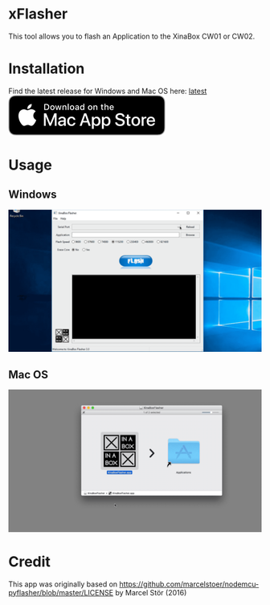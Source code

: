 # xFlasher
This tool allows you to flash an Application to the XinaBox CW01 or CW02.

# Installation
Find the latest release for Windows and Mac OS here: [latest](https://github.com/xinabox/XinaBoxFlasher/releases/latest)
![Mac OSX version](/images/badge-download-on-the-mac-app-store.svg)

# Usage

## Windows
![Windows version](/images/FlasherWin.gif)

## Mac OS
![Mac OS version](/images/FlasherMac.gif)

# Credit
This app was originally based on https://github.com/marcelstoer/nodemcu-pyflasher/blob/master/LICENSE by Marcel Stör (2016)
